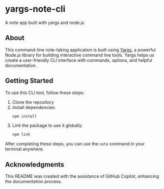 # yargs-note-cli
A note app built with yargs and node.js

## About
This command-line note-taking application is built using [Yargs](https://yargs.js.org/), a powerful Node.js library for building interactive command line tools. Yargs helps us create a user-friendly CLI interface with commands, options, and helpful documentation.

## Getting Started

To use this CLI tool, follow these steps:

1. Clone the repository
2. Install dependencies:
   ```bash
   npm install
   ```
3. Link the package to use it globally:
   ```bash
   npm link
   ```

After completing these steps, you can use the `note` command in your terminal anywhere.

## Acknowledgments
This README was created with the assistance of GitHub Copilot, enhancing the documentation process.
